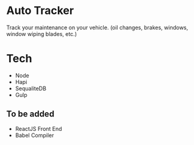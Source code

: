 # Auto Tracker

Track your maintenance on your vehicle. (oil changes, brakes, windows, window wiping blades, etc.)

# Tech

* Node
* Hapi
* SequaliteDB
* Gulp

## To be added

* ReactJS Front End
* Babel Compiler


